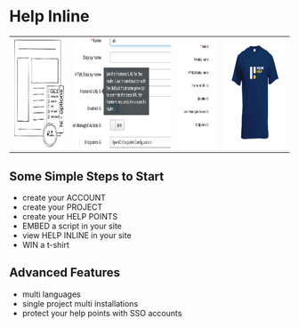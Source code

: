 # Help Inline

<table>
    <tr>
        <td> <img src="https://raw.githubusercontent.com/inline-help/.github/main/profile/hi_button.png" height="200px"> </td>
        <td> <img src="https://raw.githubusercontent.com/inline-help/.github/main/profile/tooltips.png"  height="200px"> </td>
        <td> <img src="https://raw.githubusercontent.com/inline-help/.github/main/profile/points.png"    height="200px"> </td>
        <td> <img src="https://raw.githubusercontent.com/inline-help/.github/main/profile/tshirt.jpg"    height="200px"> </td>
   </tr>
</table>
          
## Some Simple Steps to Start
- create your ACCOUNT
- create your PROJECT
- create your HELP POINTS
- EMBED a script in your site
- view HELP INLINE in your site
- WIN a t-shirt

## Advanced Features
- multi languages
- single project multi installations
- protect your help points with SSO accounts

